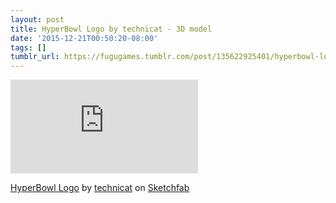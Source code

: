 ```yaml
---
layout: post
title: HyperBowl Logo by technicat - 3D model
date: '2015-12-21T00:50:20-08:00'
tags: []
tumblr_url: https://fugugames.tumblr.com/post/135622925401/hyperbowl-logo-by-technicat-3d-model
---
```

<iframe src="https://sketchfab.com/models/ae139794f514451b87702c5180f7f7e6/embed" allowfullscreen="" mozallowfullscreen="true" webkitallowfullscreen="true" frameborder="0"></iframe>

[HyperBowl Logo](https://sketchfab.com/models/ae139794f514451b87702c5180f7f7e6?utm_source=oembed&utm_medium=embed&utm_campaign=ae139794f514451b87702c5180f7f7e6) by [technicat](https://sketchfab.com/technicat?utm_source=oembed&utm_medium=embed&utm_campaign=ae139794f514451b87702c5180f7f7e6) on [Sketchfab](https://sketchfab.com?utm_source=oembed&utm_medium=embed&utm_campaign=ae139794f514451b87702c5180f7f7e6)


